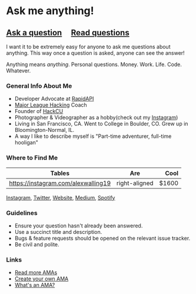 # Ask me anything!

## [Ask a question](../../issues/new) &nbsp;&nbsp;&nbsp; [Read questions](../../issues?q=is%3Aissue+is%3Aclosed)

I want it to be extremely easy for anyone to ask me questions about anything. This way once a question is asked, anyone can see the answer!

Anything means *anything*. Personal questions. Money. Work. Life. Code. Whatever.

### General Info About Me
- Developer Advocate at [RapidAPI](https://rapidapi.com)
- [Major League Hacking](https://mlh.io) Coach
- Founder of [HackCU](hackcu.org)
- Photographer & Videographer as a hobby(check out my [Instagram](https://instagram.com/alexwalling19))
- Living in San Francisco, CA. Went to College in Boulder, CO. Grew up in Bloomington-Normal, IL.
- A way I like to describe myself is "Part-time adventurer, full-time hooligan"

### Where to Find Me
| Tables        | Are           | Cool  |
| ------------- |:-------------:| -----:|
| https://instagram.com/alexwalling19 | right-aligned | $1600 |


[Instagram](https://instagram.com/alexwalling19), [Twitter](https://twitter.com/alexwalling), [Website](http://alexwalling.com), [Medium](https://medium.com/alexwalling), [Spotify](https://play.spotify.com/user/alexwalling)

### Guidelines

- Ensure your question hasn't already been answered.
- Use a succinct title and description.
- Bugs & feature requests should be opened on the relevant issue tracker.
- Be civil and polite.

### Links

- [Read more AMAs](https://github.com/sindresorhus/amas)
- [Create your own AMA](https://github.com/sindresorhus/amas/blob/master/create-ama.md)
- [What's an AMA?](https://en.wikipedia.org/wiki/Reddit#IAmA_and_AMA)
